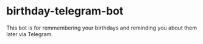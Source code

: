 # birthday-telegram-bot
This bot is for remmembering your birthdays and reminding you about them later via Telegram. 
